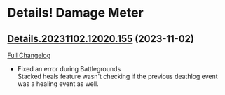 # Details! Damage Meter

## [Details.20231102.12020.155](https://github.com/Tercioo/Details-Damage-Meter/tree/Details.20231102.12020.155) (2023-11-02)
[Full Changelog](https://github.com/Tercioo/Details-Damage-Meter/compare/Details.20231029.12019.155...Details.20231102.12020.155) 

- Fixed an error during Battlegrounds  
    Stacked heals feature wasn't checking if the previous deathlog event was a healing event as well.  
